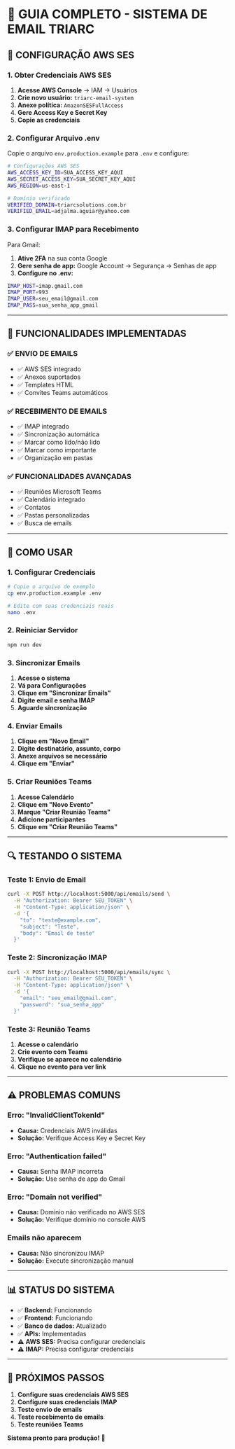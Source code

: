# 📧 GUIA COMPLETO - SISTEMA DE EMAIL TRIARC

## 🚀 CONFIGURAÇÃO AWS SES

### 1. **Obter Credenciais AWS SES**

1. **Acesse AWS Console** → IAM → Usuários
2. **Crie novo usuário:** `triarc-email-system`
3. **Anexe política:** `AmazonSESFullAccess`
4. **Gere Access Key e Secret Key**
5. **Copie as credenciais**

### 2. **Configurar Arquivo .env**

Copie o arquivo `env.production.example` para `.env` e configure:

```bash
# Configurações AWS SES
AWS_ACCESS_KEY_ID=SUA_ACCESS_KEY_AQUI
AWS_SECRET_ACCESS_KEY=SUA_SECRET_KEY_AQUI
AWS_REGION=us-east-1

# Domínio verificado
VERIFIED_DOMAIN=triarcsolutions.com.br
VERIFIED_EMAIL=adjalma.aguiar@yahoo.com
```

### 3. **Configurar IMAP para Recebimento**

Para Gmail:
1. **Ative 2FA** na sua conta Google
2. **Gere senha de app:** Google Account → Segurança → Senhas de app
3. **Configure no .env:**

```bash
IMAP_HOST=imap.gmail.com
IMAP_PORT=993
IMAP_USER=seu_email@gmail.com
IMAP_PASS=sua_senha_app_gmail
```

---

## 🔧 FUNCIONALIDADES IMPLEMENTADAS

### **✅ ENVIO DE EMAILS**
- ✅ AWS SES integrado
- ✅ Anexos suportados
- ✅ Templates HTML
- ✅ Convites Teams automáticos

### **✅ RECEBIMENTO DE EMAILS**
- ✅ IMAP integrado
- ✅ Sincronização automática
- ✅ Marcar como lido/não lido
- ✅ Marcar como importante
- ✅ Organização em pastas

### **✅ FUNCIONALIDADES AVANÇADAS**
- ✅ Reuniões Microsoft Teams
- ✅ Calendário integrado
- ✅ Contatos
- ✅ Pastas personalizadas
- ✅ Busca de emails

---

## 🚀 COMO USAR

### **1. Configurar Credenciais**
```bash
# Copie o arquivo de exemplo
cp env.production.example .env

# Edite com suas credenciais reais
nano .env
```

### **2. Reiniciar Servidor**
```bash
npm run dev
```

### **3. Sincronizar Emails**
1. **Acesse o sistema**
2. **Vá para Configurações**
3. **Clique em "Sincronizar Emails"**
4. **Digite email e senha IMAP**
5. **Aguarde sincronização**

### **4. Enviar Emails**
1. **Clique em "Novo Email"**
2. **Digite destinatário, assunto, corpo**
3. **Anexe arquivos se necessário**
4. **Clique em "Enviar"**

### **5. Criar Reuniões Teams**
1. **Acesse Calendário**
2. **Clique em "Novo Evento"**
3. **Marque "Criar Reunião Teams"**
4. **Adicione participantes**
5. **Clique em "Criar Reunião Teams"**

---

## 🔍 TESTANDO O SISTEMA

### **Teste 1: Envio de Email**
```bash
curl -X POST http://localhost:5000/api/emails/send \
  -H "Authorization: Bearer SEU_TOKEN" \
  -H "Content-Type: application/json" \
  -d '{
    "to": "teste@example.com",
    "subject": "Teste",
    "body": "Email de teste"
  }'
```

### **Teste 2: Sincronização IMAP**
```bash
curl -X POST http://localhost:5000/api/emails/sync \
  -H "Authorization: Bearer SEU_TOKEN" \
  -H "Content-Type: application/json" \
  -d '{
    "email": "seu_email@gmail.com",
    "password": "sua_senha_app"
  }'
```

### **Teste 3: Reunião Teams**
1. **Acesse o calendário**
2. **Crie evento com Teams**
3. **Verifique se aparece no calendário**
4. **Clique no evento para ver link**

---

## ⚠️ PROBLEMAS COMUNS

### **Erro: "InvalidClientTokenId"**
- **Causa:** Credenciais AWS inválidas
- **Solução:** Verifique Access Key e Secret Key

### **Erro: "Authentication failed"**
- **Causa:** Senha IMAP incorreta
- **Solução:** Use senha de app do Gmail

### **Erro: "Domain not verified"**
- **Causa:** Domínio não verificado no AWS SES
- **Solução:** Verifique domínio no console AWS

### **Emails não aparecem**
- **Causa:** Não sincronizou IMAP
- **Solução:** Execute sincronização manual

---

## 📊 STATUS DO SISTEMA

- ✅ **Backend:** Funcionando
- ✅ **Frontend:** Funcionando  
- ✅ **Banco de dados:** Atualizado
- ✅ **APIs:** Implementadas
- ⚠️ **AWS SES:** Precisa configurar credenciais
- ⚠️ **IMAP:** Precisa configurar credenciais

---

## 🎯 PRÓXIMOS PASSOS

1. **Configure suas credenciais AWS SES**
2. **Configure suas credenciais IMAP**
3. **Teste envio de emails**
4. **Teste recebimento de emails**
5. **Teste reuniões Teams**

**Sistema pronto para produção!** 🚀
